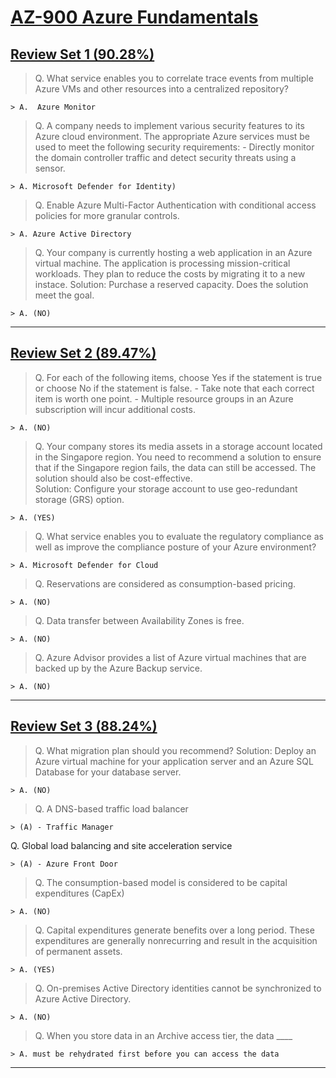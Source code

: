 # <ins>AZ-900 Azure Fundamentals</ins> 

## <ins>Review Set 1 (90.28%)</ins>	

> Q. What service enables you to correlate trace events from multiple Azure VMs 
and other resources into a centralized repository?

	> A.  Azure Monitor

> Q. A company needs to implement various security features to its Azure cloud environment. The appropriate Azure services must be used to meet the following security requirements:
	- Directly monitor the domain controller traffic and detect security threats using a sensor.
	
	> A. Microsoft Defender for Identity)
	
> Q. Enable Azure Multi-Factor Authentication with conditional access policies for more granular controls.
	
	> A. Azure Active Directory

> Q. Your company is currently hosting a web application in an Azure virtual machine.
		The application is processing mission-critical workloads.
		They plan to reduce the costs by migrating it to a new instace.
		Solution: Purchase a reserved capacity.
		Does the solution meet the goal.
	
	> A. (NO)

---------------------------------------------------------

## <ins>Review Set 2 (89.47%)</ins>

> Q. For each of the following items, choose Yes if the statement is true or choose No if the statement is false. 
	- Take note that each correct item is worth one point.
	- Multiple resource groups in an Azure subscription will incur additional costs.

	> A. (NO)

> Q. Your company stores its media assets in a storage account located in the Singapore region.
		You need to recommend a solution to ensure that if the Singapore region fails, the data can still be accessed. The solution should also be cost-effective.	
	Solution: Configure your storage account to use geo-redundant storage (GRS) option.
	
	> A. (YES)

> Q. What service enables you to evaluate the regulatory compliance 
	as well as improve the compliance posture of your Azure environment?
	
	> A. Microsoft Defender for Cloud


> Q. Reservations are considered as consumption-based pricing. 

	> A. (NO)

> Q. Data transfer between Availability Zones is free.

	> A. (NO)

> Q. Azure Advisor provides a list of Azure virtual machines that are backed up by the 
Azure Backup service.

	> A. (NO)

----------------------------------------------------

## <ins>Review Set 3  (88.24%)</ins>

> Q. What migration plan should you recommend?
Solution: Deploy an Azure virtual machine for your application server and an 
Azure SQL Database for your database server.

	> A. (NO)

> Q. A DNS-based traffic load balancer 
	
	> (A) - Traffic Manager
  Q. Global load balancing and site acceleration service 
	
	> (A) - Azure Front Door

> Q. The consumption-based model is considered to be capital expenditures (CapEx)

	> A. (NO)

> Q. Capital expenditures generate benefits over a long period. 
These expenditures are generally nonrecurring and result in the acquisition of permanent assets.

	> A. (YES)


> Q. On-premises Active Directory identities cannot be synchronized to Azure Active Directory.

	> A. (NO)

> Q. When you store data in an Archive access tier, the data ____

	> A. must be rehydrated first before you can access the data

------------------------------------------------------------------